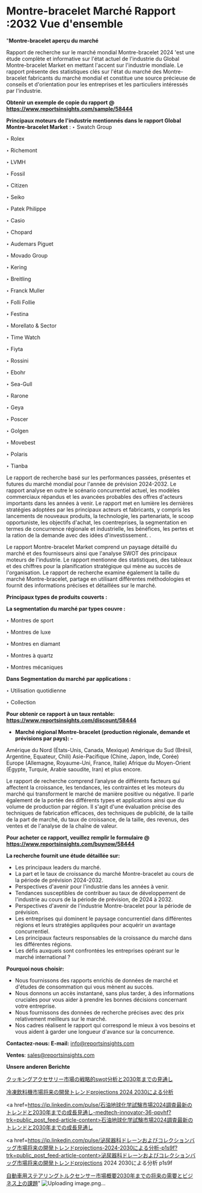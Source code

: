 # Montre-bracelet Marché Rapport :2032 Vue d'ensemble

"<strong>Montre-bracelet aperçu du marché</strong>

Rapport de recherche sur le marché mondial Montre-bracelet 2024 'est une étude complète et informative sur l'état actuel de l'industrie du Global Montre-bracelet Market en mettant l'accent sur l'industrie mondiale. Le rapport présente des statistiques clés sur l'état du marché des Montre-bracelet fabricants du marché mondial et constitue une source précieuse de conseils et d'orientation pour les entreprises et les particuliers intéressés par l'industrie.

<strong>Obtenir un exemple de copie du rapport @ <a href=https://www.reportsinsights.com/sample/58444>https://www.reportsinsights.com/sample/58444</a></strong>

<strong>Principaux moteurs de l'industrie mentionnés dans le rapport Global Montre-bracelet Market</strong> :
‣ Swatch Group

‣ Rolex

‣ Richemont

‣ LVMH

‣ Fossil

‣ Citizen

‣ Seiko

‣ Patek Philippe

‣ Casio

‣ Chopard

‣ Audemars Piguet

‣ Movado Group

‣ Kering

‣ Breitling

‣ Franck Muller

‣ Folli Follie

‣ Festina

‣ Morellato & Sector

‣ Time Watch

‣ Fiyta

‣ Rossini

‣ Ebohr

‣ Sea-Gull

‣ Rarone

‣ Geya

‣ Poscer

‣ Golgen

‣ Movebest

‣ Polaris

‣ Tianba

Le rapport de recherche basé sur les performances passées, présentes et futures du marché mondial pour l'année de prévision 2024-2032. Le rapport analyse en outre le scénario concurrentiel actuel, les modèles commerciaux répandus et les avancées probables des offres d'acteurs importants dans les années à venir. Le rapport met en lumière les dernières stratégies adoptées par les principaux acteurs et fabricants, y compris les lancements de nouveaux produits, la technologie, les partenariats, le scoop opportuniste, les objectifs d'achat, les coentreprises, la segmentation en termes de concurrence régionale et industrielle, les bénéfices, les pertes et la ration de la demande avec des idées d'investissement. .

Le rapport Montre-bracelet Market comprend un paysage détaillé du marché et des fournisseurs ainsi que l'analyse SWOT des principaux moteurs de l'industrie. Le rapport mentionne des statistiques, des tableaux et des chiffres pour la planification stratégique qui mène au succès de l'organisation. Le rapport de recherche examine également la taille du marché Montre-bracelet, partage en utilisant différentes méthodologies et fournit des informations précises et détaillées sur le marché.

<strong>Principaux types de produits couverts :</strong>

<strong>La segmentation du marché par types couvre :</strong>

‣ Montres de sport

‣ Montres de luxe

‣ Montres en diamant

‣ Montres à quartz

‣ Montres mécaniques

<strong>Dans Segmentation du marché par applications :</strong>

‣ Utilisation quotidienne

‣ Collection

<strong>Pour obtenir ce rapport à un taux rentable: <a href=https://www.reportsinsights.com/discount/58444>https://www.reportsinsights.com/discount/58444</a></strong>
<ul>
  <li><strong>Marché régional Montre-bracelet (production régionale, demande et prévisions par pays): -</strong></li>
</ul>
Amérique du Nord (États-Unis, Canada, Mexique)
Amérique du Sud (Brésil, Argentine, Equateur, Chili)
Asie-Pacifique (Chine, Japon, Inde, Corée)
Europe (Allemagne, Royaume-Uni, France, Italie)
Afrique du Moyen-Orient (Égypte, Turquie, Arabie saoudite, Iran) et plus encore.

Le rapport de recherche comprend l’analyse de différents facteurs qui affectent la croissance, les tendances, les contraintes et les moteurs du marché qui transforment le marché de manière positive ou négative. Il parle également de la portée des différents types et applications ainsi que du volume de production par région. Il s'agit d'une évaluation précise des techniques de fabrication efficaces, des techniques de publicité, de la taille de la part de marché, du taux de croissance, de la taille, des revenus, des ventes et de l'analyse de la chaîne de valeur.

<strong>Pour acheter ce rapport, veuillez remplir le formulaire @   <a href=https://www.reportsinsights.com/buynow/58444>https://www.reportsinsights.com/buynow/58444</a></strong>

<strong>La recherche fournit une étude détaillée sur:</strong>
<ul>
  <li>Les principaux leaders du marché.</li>
  <li>La part et le taux de croissance du marché Montre-bracelet au cours de la période de prévision 2024-2032.</li>
  <li>Perspectives d'avenir pour l'industrie dans les années à venir.</li>
  <li>Tendances susceptibles de contribuer au taux de développement de l'industrie au cours de la période de prévision, de 2024 à 2032.</li>
  <li>Perspectives d'avenir de l'industrie Montre-bracelet pour la période de prévision.</li>
  <li>Les entreprises qui dominent le paysage concurrentiel dans différentes régions et leurs stratégies appliquées pour acquérir un avantage concurrentiel.</li>
  <li>Les principaux facteurs responsables de la croissance du marché dans les différentes régions.</li>
  <li>Les défis auxquels sont confrontées les entreprises opérant sur le marché international ?</li>
</ul>
<strong>Pourquoi nous choisir:</strong>
<ul>
  <li>Nous fournissons des rapports enrichis de données de marché et d'études de consommation qui vous mènent au succès.</li>
  <li>Nous donnons un accès instantané, sans plus tarder, à des informations cruciales pour vous aider à prendre les bonnes décisions concernant votre entreprise.</li>
  <li>Nous fournissons des données de recherche précises avec des prix relativement meilleurs sur le marché.</li>
  <li>Nos cadres réalisent le rapport qui correspond le mieux à vos besoins et vous aident à garder une longueur d'avance sur la concurrence.</li>
</ul>
<strong>Contactez-nous:
</strong><strong>E-mail:</strong> <a href=mailto:info@reportsinsights.com>info@reportsinsights.com</a>

<strong>Ventes</strong>: <a href=mailto:sales@reportsinsights.com>sales@reportsinsights.com</a>

<strong>Unsere anderen Berichte</strong>

<a href=https://www.linkedin.com/pulse/クッキングアクセサリー市場の戦略的swot分析と2030年までの見通し-community-market-research-6nd7e/>クッキングアクセサリー市場の戦略的swot分析と2030年までの見通し</a>

<a href=https://www.linkedin.com/pulse/冷凍飲料機市場将来の開発トレンドprojections-2024-2030による分析-tribunal-analytics-360-fhu0f/>冷凍飲料機市場将来の開発トレンドprojections 2024 2030による分析</a>

<a href=https://jp.linkedin.com/pulse/石油地球化学試験市場2024調査最新のトレンドと2030年までの成長見通し-medtech-innovator-36-ppvhf?trk=public_post_feed-article-content>石油地球化学試験市場2024調査最新のトレンドと2030年までの成長見通し</a>

<a href=https://jp.linkedin.com/pulse/泌尿器科ドレーンおよびコレクションバッグ市場将来の開発トレンドprojections-2024-2030による分析-p1s9f?trk=public_post_feed-article-content>泌尿器科ドレーンおよびコレクションバッグ市場将来の開発トレンドprojections 2024 2030による分析 p1s9f</a>

<a href=https://www.linkedin.com/pulse/自動車用ステアリングトルクセンサー市場概要2030年までの将来の需要とビジネス上の課題-tribunal-analytics-360-gehnf/>自動車用ステアリングトルクセンサー市場概要2030年までの将来の需要とビジネス上の課題</a>"
![Uploading image.png…]()
